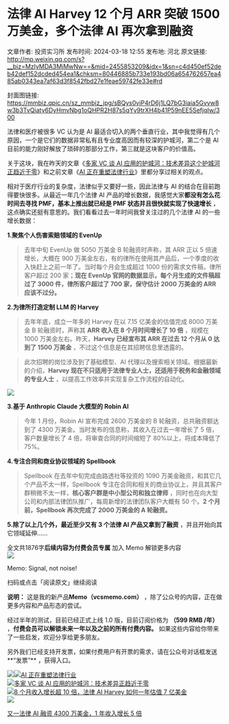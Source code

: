 # 法律 AI Harvey 12 个月 ARR 突破 1500 万美金，多个法律 AI 再次拿到融资

文章作者: 投资实习所
发布时间: 2024-03-18 12:55
发布地: 河北
原文链接: http://mp.weixin.qq.com/s?__biz=MzIyMDA3MjMwNw==&mid=2455853209&idx=1&sn=c4d450ef52deb42def152dcded454ea1&chksm=80446885b733e193bd06a654762657ea485ab0343ea7af63d3f8542fbd27e1feae59742fe33e#rd

封面图链接: https://mmbiz.qpic.cn/sz_mmbiz_jpg/sBQys0vjP4rD6j1LQ7bG3iaia5Gvvw8w3b3TvQiaty6DyHmvNbg1oQHPR2H87s5qYy9trXH4b41P59nEE5SefjqIw/300

法律和医疗被很多 VC 认为是 AI 最适合切入的两个垂直行业，其中我觉得有几个原因，一个是它们的数据非常私有且专业度高因而有较深的护城河，第二个是 AI
目前的能力刚好解放了琐碎的那部分工作，第三就是这块客户的价值高。

关于这块，我在昨天的文章《[多家 VC 谈 AI
应用的护城河：技术差异这个护城河正趋近于零](http://mp.weixin.qq.com/s?__biz=MzIyMDA3MjMwNw==&mid=2455853197&idx=1&sn=ae1ec68276cb0470181a2aa9bb91278a&chksm=80446891b733e187fbfda05dc8061917e8fe37d23819c691244ae8487f51ad90280feb70495f&scene=21#wechat_redirect)》和之前文章《[AI
正在重塑法律行业](http://mp.weixin.qq.com/s?__biz=MzIyMDA3MjMwNw==&mid=2455851781&idx=1&sn=0d1ec18485840798670d2d54135a5973&chksm=80446319b733ea0fe7c83d4a0e0737af0f8a7f32cd43ed74fbe37917c7284849985a804f45ea&scene=21#wechat_redirect)》里都分享过相关的观点。

相对于医疗行业的复杂度，法律似乎又要好一些，因此法律与 AI 的结合在目前跑得要快很多。从最近一年几个法律 AI
产品的增长数据，我感觉大家**都没有怎么花时间去寻找 PMF，基本上推出就已经是 PMF 状态并且很快就实现了快速增长**
，这点确实还挺有意思的。我们看看过去一年时间我曾关注过的几个法律 AI 的一些增长数据：

**1.聚焦个人伤害索赔领域的 EvenUp**

> 去年中旬 EvenUp 做 5050 万美金 B 轮融资时声称，其 ARR 正以 5 倍速增长，大概在 900
> 万美金左右，有的律所在使用其产品后，一个季度的收入快赶上之前一年了。当时每个月会生成超过 1000 份的需求文件稿，律所客户超过 200 家；**现在
> EvenUp 官网的数据显示，每个月生成的文件稿超过了 3000 件，律所客户超过了 700 家，保守估计 2000 万美金的 ARR 应该不过分。**

**2.为律所打造定制 LLM 的 Harvey**

> 去年年底，成立一年多的 Harvey 在以 7.15 亿美金的估值完成 8000 万美金 B 轮融资时，声称其 **ARR 收入在 8 个月时间增长了
> 10 倍** ，规模在 1000 万美金左右。昨天，**Harvey 已经宣布其 ARR 在过去 12 个月从 0 达到了 1500 万美金**
> ，不过这个信息是在其招聘信息里透露的。

> 此次招聘的岗位涉及到了基础模型、AI 代理以及搜索相关领域。根据最新的介绍，**Harvey
> 现在不只适用于法律专业人士，还适用于税务和金融领域的专业人士** ，以提高工作效率并实现复杂工作流程的自动化。

![](https://mmbiz.qpic.cn/sz_mmbiz_png/sBQys0vjP4rD6j1LQ7bG3iaia5Gvvw8w3bsPNNexxjnjsP2tOpp6eicNll6C9LTCyfziaaNWxTcedVPgd2ZcYTXuFg/640?wx_fmt=png&from=appmsg)

**3.基于 Anthropic Claude 大模型的 Robin AI**

> 今年 1 月份，Robin AI 宣布完成 2600 万美金的 B 轮融资，总共融资额达到了 4300 万美金。当时发布的信息称，其收入在过去一年增长了
> 5 倍，客户数量增长了 4 倍，将审查合同的时间缩短了 80%以上，将成本降低了 75%。

**4.专注合同和商业协议领域的 Spellbook**

> Spellbook 在去年中旬完成由路透社等投资的 1090 万美金融资，和其它几个产品不太一样，Spellbook
> 专注在合同和相关的商业协议上，并且其客户群稍微不太一样，**核心客户群是中小型公司和独立律师**
> ，同时也在向大型公司和内部法律团队推广，每周新增的法律团队客户大概有 50 个。**2 个月前，Spellbook 再次完成了 2000 万美金的 A
> 轮融资。**

**5.除了以上几个外，最近至少又有 3 个法律 AI 产品又拿到了融资** ，并且开始向其它领域延伸……

全文共1876字**后续内容为付费会员专属** 加入 Memo 解锁更多内容  
![](https://mmbiz.qpic.cn/sz_mmbiz_jpg/sBQys0vjP4prj2ofkQ4ibGZWxzDicrZm948hSQFwAWTIOG5XTiaUe21FaBoxDzr4QSgiaicPvnDXeqq1uD0lcEAiaaoQ/640?wx_fmt=jpeg)  

Memo: Signal, not noise!

扫码或点击「阅读原文」继续阅读

**说明：** 这是我的新产品**Memo（vcsmemo.com）** ，除了公众号的内容，正在做更多内容和产品形态的尝试。

经过半年的测试，目前已经正式上线 1.0 版，目前订阅价格为 **（599 RMB /年）** ，**付费会员可以解锁未来一年以及之前的所有付费内容。**
如果这些内容给你带来了一些启发，欢迎分享给更多朋友。  

另外我们已经支持开发票，如果付费用户有开票的需求，请在公众号对话框发送**“发票”** ，获得入口。

![](https://mmbiz.qpic.cn/mmbiz_png/mrJibAziaMQhQGoNHniac6wGOyRe172dlS0HCYicyjiaCTtly2pULIz6YPNsXeRjoQFSuDYezsia4ibhbAc1X3GKtVRyw/640?wx_fmt=png&wxfrom=5&wx_lazy=1&wx_co=1)[![](https://mmbiz.qpic.cn/sz_mmbiz_jpg/sBQys0vjP4prj2ofkQ4ibGZWxzDicrZm94ZGlzdgLibP5qJGOWV5aIR92bHQnfX16q1paxknP5uscgZ18sBpNCJ1A/640?wx_fmt=jpeg)AI
正在重塑法律行业](https://mp.weixin.qq.com/s?__biz=MzIyMDA3MjMwNw==&mid=2455851781&idx=1&sn=0d1ec18485840798670d2d54135a5973&chksm=80446319b733ea0fe7c83d4a0e0737af0f8a7f32cd43ed74fbe37917c7284849985a804f45ea&scene=21#wechat_redirect)  
[![](https://mmbiz.qpic.cn/sz_mmbiz_jpg/sBQys0vjP4oOOK5Hsf0VLSgIMb0kae2CsN8MHLicQrNJvx9iamMtKkyU76wct7A0B8c525P10B2iakgWVhcDCInZA/640?wx_fmt=jpeg)多家
VC 谈 AI
应用的护城河：技术差异正趋近于零](https://mp.weixin.qq.com/s?__biz=MzIyMDA3MjMwNw==&mid=2455853197&idx=1&sn=ae1ec68276cb0470181a2aa9bb91278a&chksm=80446891b733e187fbfda05dc8061917e8fe37d23819c691244ae8487f51ad90280feb70495f&scene=21#wechat_redirect)  
[![](https://mmbiz.qpic.cn/sz_mmbiz_jpg/sBQys0vjP4rjvpBGqlfBUt9WyVc8OyuiaeCKF9giakVIaFicmMiaCDbUF1Ur7k6FtCNE8xVSR5cviaUqMBRTjLqmldw/640?wx_fmt=jpeg)8
个月收入增长超 10 倍，法律 AI Harvey 如何一年估值 7
亿美金](https://mp.weixin.qq.com/s?__biz=MzIyMDA3MjMwNw==&mid=2455852682&idx=1&sn=84e053cd38928d15944747e3dab33618&chksm=80446696b733ef802a86c59eb343d1ee08271757f41df8ffa15b22c73de9018940876fb53a27&scene=21#wechat_redirect)  
[![](https://mmbiz.qpic.cn/sz_mmbiz_jpg/sBQys0vjP4oIqypE6T6JdJgkNlKfC2CJHicVY8QLAygs6cg2YMnkgyLykHDXXSIHkM5qNlZ0ENjkbq0xcMZs8rQ/640?wx_fmt=jpeg)](https://mp.weixin.qq.com/s?__biz=MzIyMDA3MjMwNw==&mid=2455852812&idx=1&sn=dd6a2048048738999fd0a9df642736b0&chksm=80446710b733ee06310105d647ec336b609b44738555e18582c16cb4e55c781895bb09c33714&scene=21#wechat_redirect)

[又一法律 AI 融资 4300 万美金，1 年收入增长 5
倍](https://mp.weixin.qq.com/s?__biz=MzIyMDA3MjMwNw==&mid=2455852812&idx=1&sn=dd6a2048048738999fd0a9df642736b0&chksm=80446710b733ee06310105d647ec336b609b44738555e18582c16cb4e55c781895bb09c33714&scene=21#wechat_redirect)

